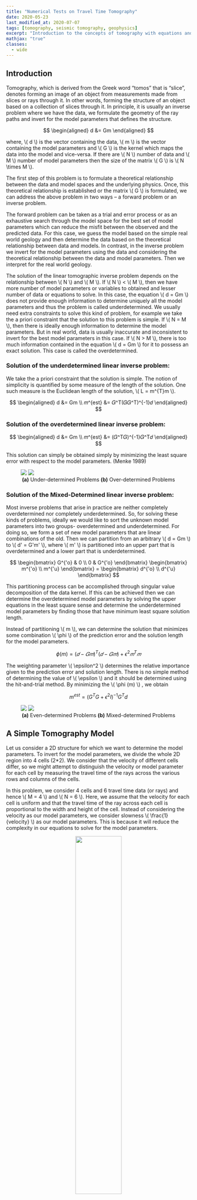 ```yaml
---
title: "Numerical Tests on Travel Time Tomography"
date: 2020-05-23
last_modified_at: 2020-07-07
tags: [tomography, seismic tomography, geophysics]
excerpt: "Introduction to the concepts of tomography with equations and codes. Introduction to the concepts of overdetermined, underdetermined and mix-determined problems in Tomography."
mathjax: "true"
classes:
  - wide
---
```


## Introduction
Tomography, which is derived from the Greek word “tomos” that is “slice”, denotes forming an image of an object from measurements made from slices or rays through it. In other words, forming the structure of an object based on a collection of slices through it.
In principle, it is usually an inverse problem where we have the data, we formulate the geometry of the ray paths and invert for the model parameters that defines the structure.

$$
\begin{aligned}
d &= Gm
\end{aligned}
$$

where, \\( d \\) is the vector containing the data, \\( m \\) is the vector containing the model
parameters and \\( G \\) is the kernel which maps the data into the model and vice-versa. If there are \\( N \\) number of data and \\( M \\) number of model parameters then the size of the matrix \\( G \\) is \\( N \times M \\).

The first step of this problem is to formulate a theoretical relationship between the data and model spaces and the underlying physics. Once, this theoretical relationship is established or the matrix \\( G \\) is formulated, we can address the above problem in two ways – a forward problem or an inverse problem.

The forward problem can be taken as a trial and error process or as an exhaustive search through the model space for the best set of model parameters which can reduce the misfit between the observed and the predicted data. For this case, we guess the model based on the simple real world geology and then determine the data based on the theoretical relationship between data and models. In contrast, in the inverse problem we invert for the model parameters using the data and considering the theoretical relationship between the data and model parameters. Then we interpret for the real world geology.


The solution of the linear tomographic inverse problem depends on the relationship between \\( N \\) and \\( M \\). If \\( N \\) < \\( M \\), then we have more number of model parameters or variables to obtained and lesser number of data or equations to solve. In this case, the equation \\( d = Gm \\) does not provide enough information to determine uniquely all the model parameters and thus the problem is called underdetermined. We usually need extra constraints to solve this kind of problem, for example we take the a priori constraint that the solution to this problem is simple. If \\( N = M \\), then there is ideally enough information to determine the model parameters. But in real world, data is usually inaccurate and inconsistent to invert for the best model parameters in this case. If \\( N > M \\), there is too much information contained in the equation \\( d = Gm \\) for it to possess an exact solution. This case is called the overdetermined.

### Solution of the underdetermined linear inverse problem:
We take the a priori constraint that the solution is simple. The notion of simplicity is quantified by some measure of the length of the solution. One such measure is the Euclidean length of the solution, \\( L = m^{T}m \\).

$$
\begin{aligned}
d &= Gm \\
𝑚^{est} &= 𝐺^T(𝐺𝐺^T)^{-1}𝑑
\end{aligned}
$$

### Solution of the overdetermined linear inverse problem:

$$
\begin{aligned}
d &= Gm \\
𝑚^{est} &= (𝐺^T𝐺)^{-1}𝐺^T𝑑
\end{aligned}
$$


This solution can simply be obtained simply by minimizing the least square error with
respect to the model parameters. (Menke 1989)

<figure class="half">
    <img src="{{ site.url }}{{ site.baseurl }}/images/underdetermined_problems.jpg">
    <img src="{{ site.url }}{{ site.baseurl }}/images/over_determined_problems.jpg">
    <figcaption  style="text-align: center;"><strong>(a)</strong> Under-determined Problems <strong>(b)</strong> Over-determined Problems</figcaption>
</figure>

### Solution of the Mixed-Determined linear inverse problem:
Most inverse problems that arise in practice are neither completely overdetermined nor completely underdetermined. So, for solving these kinds of problems, ideally we would like to sort the unknown model parameters into two groups- overdetermined and underdetermined. For doing so, we form a set of new model parameters that are linear combinations of the old. Then we can partition from an arbitrary \\( d = Gm \\) to \\( d' = G'm' \\), where \\( m' \\) is partitioned into an upper part that is overdetermined and a lower part that is underdetermined.

$$
\begin{bmatrix}
   G^{'o} & 0 \\
   0 & G^{'o}
\end{bmatrix}
\begin{bmatrix}
   m^{'o} \\
   m^{'u}
\end{bmatrix}
= \begin{bmatrix}
   d^{'o} \\
   d^{'u}
\end{bmatrix}
$$

This partitioning process can be accomplished through singular value decomposition of the data kernel. If this can be achieved then we can determine the overdetermined model parameters by solving the upper equations in the least square sense and determine the underdetermined model parameters by finding those that have minimum least square solution length.

Instead of partitioning \\( m \\), we can determine the solution that minimizes some combination \\( \phi \\) of the prediction error and the solution length for the model parameters.

$$
\phi (m) = (𝑑−𝐺𝑚)^{T} (𝑑−𝐺𝑚) +\epsilon^2 𝑚^T𝑚
$$

The weighting parameter \\( \epsilon^2 \\) determines the relative importance given to the prediction error and solution length. There is no simple method of determining the value of \\( \epsilon \\) and it should be determined using the hit-and-trial method. By minimizing the \\( \phi (m) \\) , we obtain

$$
m^{est} = (G^TG+\epsilon^2I)^{-1}G^Td
$$

<figure class="half">
    <img src="{{ site.url }}{{ site.baseurl }}/images/even_determined_problems.jpg">
    <img src="{{ site.url }}{{ site.baseurl }}/images/mix_determined_problems.jpg">
    <figcaption  style="text-align: center;"><strong>(a)</strong> Even-determined Problems <strong>(b)</strong> Mixed-determined Problems</figcaption>
</figure>


## A Simple Tomography Model
Let us consider a 2D structure for which we want to determine the model parameters. To invert for the model parameters, we divide the whole 2D region into 4 cells (2*2). We consider that the velocity of different cells differ, so we might attempt to distinguish the velocity or model parameter for each cell by measuring the travel time of the rays across the various rows and columns of the cells.

In this problem, we consider 4 cells and 6 travel time data (or rays) and hence \\( M = 4 \\) and \\( N = 6 \\). Here, we assume that the velocity for each cell is uniform and that the travel time of the ray across each cell is proportional to the width and height of the cell. Instead of considering the velocity as our model parameters, we consider slowness \\( \frac{1}{velocity} \\) as our model parameters. This is because it will reduce the complexity in our equations to solve for the model parameters.

<p align="center">
<img width="50%" src="{{ site.url }}{{ site.baseurl }}/images/tomographyModel1.jpg">
<figcaption style="text-align: center;">Tomography Model 1</figcaption>
</p>

<p align="center">
<img width="50%" src="{{ site.url }}{{ site.baseurl }}/images/numerical-tests-tomography/data_kernel_matrix.jpg">
<figcaption style="text-align: center;">The data kernel matrix (G) </figcaption>
</p>

The equations for the different ray paths will be

Ray path 1:
$$
𝑔_{11} 𝑚_1 + 𝑔_{12} 𝑚_2 + 𝑔_{13} 𝑚_3 + 𝑔_{14} 𝑚_4 = 𝑑_1
$$

Ray path 2:
$$
𝑔_{21} 𝑚_1 + 𝑔_{22} 𝑚_2 + 𝑔_{23} 𝑚_3 + 𝑔_{24} 𝑚_4 = 𝑑_2
$$

Ray path 3:
$$
𝑔_{31} 𝑚_1 + 𝑔_{32} 𝑚_2 + 𝑔_{33} 𝑚_3 + 𝑔_{34} 𝑚_4 = 𝑑_3
$$

Ray path 4:
$$
𝑔_{41} 𝑚_1 + 𝑔_{42} 𝑚_2 + 𝑔_{43} 𝑚_3 + 𝑔_{44} 𝑚_4 = 𝑑_4
$$

Ray path 5:
$$
𝑔_{51} 𝑚_1 + 𝑔_{52} 𝑚_2 + 𝑔_{53} 𝑚_3 + 𝑔_{54} 𝑚_4 = 𝑑_5
$$

Ray path 6:
$$
𝑔_{61} 𝑚_1 + 𝑔_{62} 𝑚_2 + 𝑔_{63} 𝑚_3 + 𝑔_{64} 𝑚_4 = 𝑑_6
$$

\\ \\
The above 6 equations can be written in the form of

$$
d = Gm
$$

$$
\implies \begin{bmatrix}
   d_1 \\
   d_2 \\
   d_3 \\
   d_4 \\
   d_5 \\
   d_6
\end{bmatrix} = 
\begin{bmatrix}
   g_{11} & g_{12} & g_{13} & g_{14} \\
   g_{21} & g_{22} & g_{23} & g_{24} \\
   g_{31} & g_{32} & g_{33} & g_{34} \\
   g_{41} & g_{42} & g_{43} & g_{44} \\
   g_{51} & g_{52} & g_{53} & g_{54} \\
   g_{61} & g_{62} & g_{63} & g_{64}
\end{bmatrix}
\begin{bmatrix}
   m_1 \\
   m_2 \\
   m_3 \\
   m_4
\end{bmatrix}
$$

Here, the vector \\(d\\) contains the travel time data along each ray path. The matrix \\(G\\) contains the information about the geometry of the ray-path. Here, \\(G\\) consists of the length of each ray-path in different cells. The vector \\(m\\) consists of the slowness parameters for each cell.\\

Since, this is an over-determined case, we invert for the model parameters using the least square scenario:

$$
m^{est} = [G^T G]^{-1} G^T d
$$

### MATLAB CODES for inversion and plotting

```
clear; close all; clc
N=6; %no. of ray paths
M=4; %no. of model parameters
G=zeros(N,M); %initializing the kernel
h=15; %length of the grid
hh=h*sqrt(2); %length of the diagonal of grid

G=[h 0 h 0; 0 h 0 h; 0 hh hh 0;hh 0 0 hh; h h 0 0; 0 0 h h]; %kernel matrix

mm=[4 7 12 18]'; %actual model parameter - velocity (arbitrarily taken)
m=1./mm; %actual model parameter - slowness

tt=G*m; %actual travel time at the stations
[nt,mt]=size(tt);

%creating observed data by adding the noise
noise=0.2; %20 percent noise in the data
tto=tt+noise*(randn(nt,mt)); %data travel time
z=[tt, tto];


mest=(G'*G)\(G'*tto); %inverting for the predcited model parameters
ttp=G*mest;
zz=[tto, ttp]; %predicted travel time

mmest=1./mest; %model parameter - velocity
mmest=mmest./max(max(mmest)); %normalizing
mmest = vec2mat(mmest,2); %converting to square matrix
mm=mm./max(max(mm));
mp= vec2mat(mm,2);

%Model resolution matrix
Mr=(G'*G)\(G'*G)
image(Mr,'CDataMapping','scaled') 
colorbar

%Data resolution matrix
Dr=G*((G'*G)\G')
image(Dr,'CDataMapping','scaled')
colorbar

%Plotting estimated models
h1=figure;
set(h1,'color','w','Position',[100 222 1300 500])
subplot(122)
image(mmest,'CDataMapping','scaled') %normalizing the parameter to plot
colorbar
title('Inverted Velocity Structure')

%Plotting the actual Model for comparing
subplot(121)
image(mp,'CDataMapping','scaled') colorbar
title('Actual Velocity Structure')
```

Here, we have taken the length of each cell to be (15m*15m). We have arbitrarily taken the model parameter for the actual structure. We then form the data from these model parameter values by adding 20% noise. The data is then inverted for the estimated model parameters.

<p align="center">
<img width="100%" src="{{ site.url }}{{ site.baseurl }}/images/numerical-tests-tomography/inversion1_results.jpg">
<figcaption style="text-align: center;">Inversion 1 Results </figcaption>
</p>

In above figure, we can notice that the cell 3 of the inverted structure is about 10-20% overestimated. We attribute this overestimation due to 20% noise in our data.
We also estimate the model resolution matrix and the data resolution matrix for this case. The data resolution matrix tells us how well the estimate of the model parameters fits the data and the model resolution matrix tells us how close is the particular estimate of the model parameters is to the true model.\\
The model resolution matrix is:

$$
R = 
\begin{bmatrix}
   1 & 0 & 0 & 0 \\
   0 & 1 & 0 & 0 \\
   0 & 0 & 1 & 0 \\
   0 & 0 & 0 & 1 \\
\end{bmatrix}
$$

<p align="center">
<img width="50%" src="{{ site.url }}{{ site.baseurl }}/images/numerical-tests-tomography/modelResMatrixTomo1.jpg">
<figcaption style="text-align: center;">Model Resolution Matrix for the tomography model 1 </figcaption>
</p>

The data resolution matrix is:

$$
N = 
\begin{bmatrix}
   0.6250 & -0.3750 & 0.1768 & 0.1768 & 0.1250 & 0.1250 \\
   -0.3750 & 0.6250 & 0.1768 & 0.1768 & 0.1250 & 0.1250 \\
   0.1768 & 0.1768 & 0.7500 & -0.2500 & 0.1768 & 0.1768 \\
   0.1768 & 0.1768 & -0.2500 & 0.7500 & 0.1768 & 0.1768 \\
   0.1250 & 0.1250 & 0.1768 & 0.1768 & 0.6250 & -0.3750 \\
   0.1250 & 0.1250 & 0.1768 & 0.1768 & -0.3750 & 0.6250
\end{bmatrix}
$$

<p align="center">
<img width="50%" src="{{ site.url }}{{ site.baseurl }}/images/numerical-tests-tomography/dataResMatTomo1.jpg">
<figcaption style="text-align: center;">Data Resolution Matrix for the tomography model 1 </figcaption>
</p>

We estimate the correlation between the two images, and we obtain the correlation to be 0.9883.

__To be Continued__